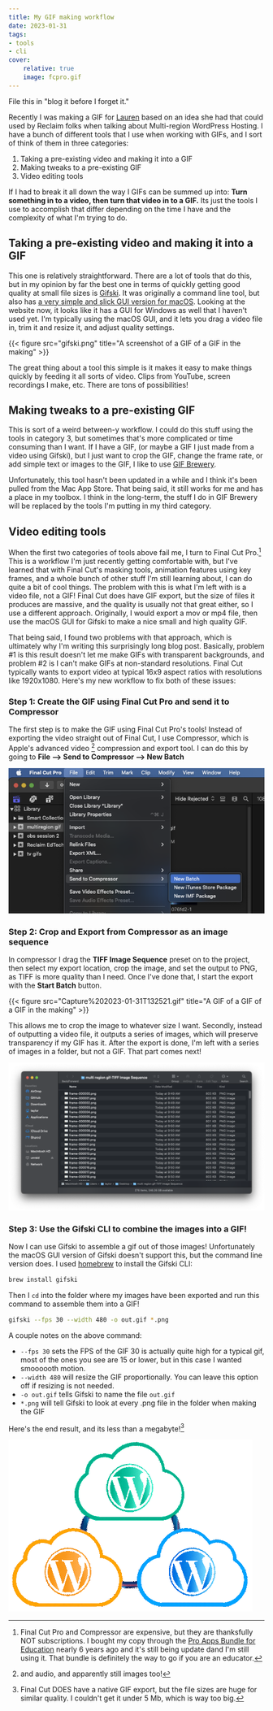 ```yaml
---
title: My GIF making workflow
date: 2023-01-31
tags:
- tools
- cli
cover:
    relative: true
    image: fcpro.gif
---
```


File this in "blog it before I forget it."

Recently I was making a GIF for [Lauren](https://laurenhanks.com) based on an idea she had that could used by Reclaim folks when talking about Multi-region WordPress Hosting. I have a bunch of different tools that I use when working with GIFs, and I sort of think of them in three categories:
1. Taking a pre-existing video and making it into a GIF
2. Making tweaks to a pre-existing GIF
3. Video editing tools

If I had to break it all down the way I GIFs can be summed up into: **Turn something in to a video, then turn that video in to a GIF.** Its just the tools I use to accomplish that differ depending on the time I have and the complexity of what I'm trying to do.

## Taking a pre-existing video and making it into a GIF
This one is relatively straightforward. There are a lot of tools that do this, but in my opinion by far the best one in terms of quickly getting good quality at small file sizes is [Gifski](https://gif.ski/). It was originally a command line tool, but also has [a very simple and slick GUI version for macOS](https://apps.apple.com/us/app/gifski/id1351639930?mt=12). Looking at the website now, it looks like it has a GUI for Windows as well that I haven't used yet. I'm typically using the macOS GUI, and it lets you drag a video file in, trim it and resize it, and adjust quality settings.

{{< figure src="gifski.png" title="A screenshot of a GIF of a GIF in the making" >}}

The great thing about a tool this simple is it makes it easy to make things quickly by feeding it all sorts of video. Clips from YouTube, screen recordings I make, etc. There are tons of possibilities!

## Making tweaks to a pre-existing GIF
This is sort of a weird between-y workflow. I could do this stuff using the tools in category 3, but sometimes that's more complicated or time consuming than I want. If I have a GIF, (or maybe a GIF I just made from a video using Gifski), but I just want to crop the GIF, change the frame rate, or add simple text or images to the GIF, I like to use [GIF Brewery](https://gfycat.com/gifbrewery).

Unfortunately, this tool hasn't been updated in a while and I think it's been pulled from the Mac App Store. That being said, it still works for me and has a place in my toolbox. I think in the long-term, the stuff I do in GIF Brewery will be replaced by the tools I'm putting in my third category.

## Video editing tools
When the first two categories of tools above fail me, I turn to Final Cut Pro.[^1] This is a workflow I'm just recently getting comfortable with, but I've learned that with Final Cut's masking tools, animation features using key frames, and a whole bunch of other stuff I'm still learning about, I can do quite a bit of cool things. The problem with this is what I'm left with is a video file, not a GIF! Final Cut does have GIF export, but the size of files it produces are massive, and the quality is usually not that great either, so I use a different approach. Originally, I would export a mov or mp4 file, then use the macOS GUI for Gifski to make a nice small and high quality GIF. 

[^1]: Final Cut Pro and Compressor are expensive, but they are thanksfully NOT subscriptions. I bought my copy through the [Pro Apps Bundle for Education](https://www.apple.com/us-edu/shop/product/BMGE2Z/A/pro-apps-bundle-for-education) nearly 6 years ago and it's still being update dand I'm still using it. That bundle is definitely the way to go if you are an educator.

That being said, I found two problems with that approach, which is ultimately why I'm writing this surprisingly long blog post. Basically, problem #1 is this result doesn't let me make GIFs with transparent backgrounds, and problem #2 is I can't make GIFs at non-standard resolutions. Final Cut typically wants to export video at typical 16x9 aspect ratios with resolutions like 1920x1080. Here's my new workflow to fix both of these issues:

### Step 1: Create the GIF using Final Cut Pro and send it to Compressor
The first step is to make the GIF using Final Cut Pro's tools! Instead of exporting the video straight out of Final Cut, I use Compressor, which is Apple's advanced video [^2] compression and export tool. I can do this by going to **File --> Send to Compressor --> New Batch**

[^2]: and audio, and apparently still images too!

![A screenshot of Final Cut Pro's Filie menu](Capture%202023-01-31T131253.png)

### Step 2: Crop and Export from Compressor as an image sequence
In compressor I drag the **TIFF Image Sequence** preset on to the project, then select my export location, crop the image, and set the output to PNG, as TIFF is more quality than I need. Once I've done that, I start the export with the **Start Batch** button. 

{{< figure src="Capture%202023-01-31T132521.gif" title="A GIF of a GIF of a GIF in the making" >}}

This allows me to crop the image to whatever size I want. Secondly, instead of outputting a video file, it outputs a series of images, which will preserve transparency if my GIF has it. After the export is done, I'm left with a series of images in a folder, but not a GIF. That part comes next!

![a screenshot of a finder folder with hundreds of png images](Capture%202023-01-31T133010.png)

### Step 3: Use the Gifski CLI to combine the images into a GIF!
Now I can use Gifski to assemble a gif out of those images! Unfortunately the macOS GUI version of Gifski doesn't support this, but the command line version does. I used [homebrew](https://brew.sh/) to install the Gifski CLI:
```bash
brew install gifski
```

Then I `cd` into the folder where my images have been exported and run this command to assemble them into a GIF!
```bash
gifski --fps 30 --width 480 -o out.gif *.png
```

A couple notes on the above command:
- `--fps 30` sets the FPS of the GIF 30 is actually quite high for a typical gif, most of the ones you see are 15 or lower, but in this case I wanted smoooooth motion.
- `--width 480` will resize the GIF proportionally. You can leave this option off if resizing is not needed.
- `-o out.gif` tells Gifski to name the file `out.gif`
- `*.png` will tell Gifski to look at every .png file in the folder when making the GIF

Here's the end result, and its less than a megabyte![^3]

[^3]: Final Cut DOES have a native GIF export, but the file sizes are huge for similar quality. I couldn't get it under 5 Mb, which is way too big.

![a gif with 3 wordpress logos fading in and out one at a time](multi%20region.gif)